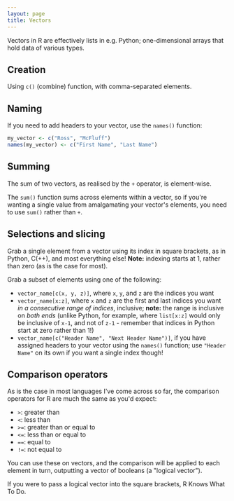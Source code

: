 ```yaml
---
layout: page
title: Vectors
---
```

Vectors in R are effectively lists in e.g. Python; one-dimensional arrays that hold data of various types.

## Creation

Using `c()` (combine) function, with comma-separated elements.

## Naming

If you need to add headers to your vector, use the `names()` function:

```r
my_vector <- c("Ross", "McFluff")
names(my_vector) <- c("First Name", "Last Name")
```

## Summing

The sum of two vectors, as realised by the `+` operator, is element-wise.

The `sum()` function sums across elements within a vector, so if you're wanting a single value from amalgamating your vector's elements, you need to use `sum()` rather than `+`.

## Selections and slicing

Grab a single element from a vector using its index in square brackets, as in Python, C(++), and most everything else!  **Note:** indexing starts at 1, rather than zero (as is the case for most).

Grab a subset of elements using one of the following:

* `vector_name[c(x, y, z)]`, where `x`, `y`, and `z` are the indices you want
* `vector_name[x:z]`, where `x` and `z` are the first and last indices you want *in a consecutive range of indices*, inclusive; **note:** the range is inclusive on *both ends* (unlike Python, for example, where `list[x:z]` would only be inclusive of `x-1`, and not of `z-1` - remember that indices in Python start at zero rather than 1!)
* `vector_name[c("Header Name", "Next Header Name")]`, if you have assigned headers to your vector using the `names()` function; use `"Header Name"` on its own if you want a single index though!

## Comparison operators

As is the case in most languages I've come across so far, the comparison operators for R are much the same as you'd expect:

* `>`: greater than
* `<`: less than
* `>=`: greater than or equal to
* `<=`: less than or equal to
* `==`: equal to
* `!=`: not equal to

You can use these on vectors, and the comparison will be applied to each element in turn, outputting a vector of booleans (a "logical vector").

If you were to pass a logical vector into the square brackets, R Knows What To Do.
